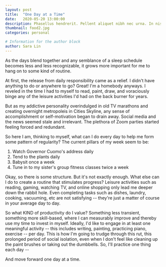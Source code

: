 ```yaml
---
layout: post
title:  "One Day at a Time"
date:   2020-05-20 13:00:00
description: Phasellus hendrerit. Pellent aliquet nibh nec urna. In nis aliquet vel, dapibus id, mattis.
thumbnail: food2.jpg
categories: personal

# Information for the author block
author: Sara Lin
---
```


As the days blend together and any semblance of a sleep schedule becomes less and less recognizable, it grows more important for me to hang on to some kind of routine. 

At first, the release from daily responsibility came as a relief. I didn't have anything to do or anywhere to go? Great! I'm a homebody anyways. I reveled in the time I had to myself to read, paint, draw, and voraciously binge any of the leisure activities I'd had on the back burner for years. 

But as my addictive personality overindulged in old TV marathons and creating overnight metropoleis in Cities Skyline, any sense of accomplishment or self-motivation began to drain away. Social media and the news seemed stale and irrelevant. The plethora of Zoom parties started feeling forced and redundant.

So here I am, thinking to myself, what can I do every day to help me form some pattern of regularity? The current pillars of my week seem to be:
  1. Watch Governor Cuomo's address daily
  2. Tend to the plants daily 
  3. Babysit once a week 
  4. Tune in to my sister's group fitness classes twice a week

Okay, so there is some structure. But it's not exactly enough. What else can I do to create a routine that stimulates progress? Leisure activities such as reading, gaming, watching TV, and online shopping only lead me deeper down the rabbit hole. Even completing tasks such as dishes, laundry, cooking, vacuuming, etc are not satisfying -- they're just a matter of course in your average day to day. 

So what KIND of productivity do I value? Something less transient, something more skill-based, where I can measurably improve and thereby use my time to invest in myself. Ideally, I'd like to engage in at least one meaningful activity -- this includes writing, painting, practicing piano, exercise -- per day. This is how I'm going to trudge through this rut, this prolonged period of social isolation, even when I don't feel like cleaning up the paint brushes or taking out the dumbbells. So, I'll practice one thing each day --

And move forward one day at a time.
